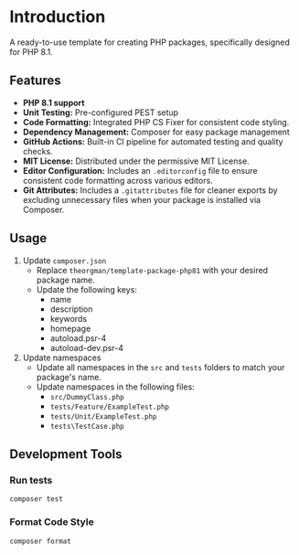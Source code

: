 # Introduction

A ready-to-use template for creating PHP packages, specifically designed for PHP 8.1.

## Features

- **PHP 8.1 support** 
- **Unit Testing:** Pre-configured PEST setup
- **Code Formatting:** Integrated PHP CS Fixer for consistent code styling.
- **Dependency Management:** Composer for easy package management
- **GitHub Actions:** Built-in CI pipeline for automated testing and quality checks. 
- **MIT License:** Distributed under the permissive MIT License.
- **Editor Configuration:** Includes an `.editorconfig` file to ensure consistent code formatting across various editors.
- **Git Attributes:** Includes a `.gitattributes` file for cleaner exports by excluding unnecessary files when your package is installed via Composer.

## Usage

1. Update `composer.json`
   - Replace `theorgman/template-package-php81` with your desired package name.
   - Update the following keys:
     - name
     - description
     - keywords
     - homepage
     - autoload.psr-4
     - autoload-dev.psr-4
2. Update namespaces
   - Update all namespaces in the `src` and `tests` folders to match your package's name.
   - Update namespaces in the following files:
     - `src/DummyClass.php`
     - `tests/Feature/ExampleTest.php`
     - `tests/Unit/ExampleTest.php`
     - `tests\TestCase.php`

## Development Tools

### Run tests

`composer test`

### Format Code Style

`composer format`
